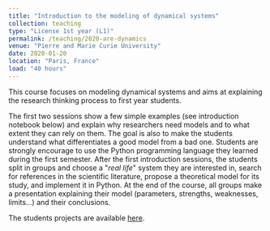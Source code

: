 ```yaml
---
title: "Introduction to the modeling of dynamical systems"
collection: teaching
type: "License 1st year (L1)"
permalink: /teaching/2020-are-dynamics
venue: "Pierre and Marie Curie University"
date: 2020-01-20
location: "Paris, France"
load: "40 hours"
---
```


This course focuses on modeling dynamical systems and aims at explaining the research thinking process to first year students. 

The first two sessions show a few simple examples (see introduction notebook below) and explain why researchers need models and to what extent they can rely on them. The goal is also to make the students understand what differentiates a good model from a bad one. Students are strongly encourage to use the Python programming language they learned during the first semester. After the first introduction sessions, the students split in groups and choose a "*real life*" system they are interested in, search for references in the scientific literature, propose a theoretical model for its study, and implement it in Python. At the end of the course, all groups make a presentation explaining their model (parameters, strengths, weaknesses, limits...) and their conclusions.

The students projects are available [here](https://are2020-g1g2.github.io/).

